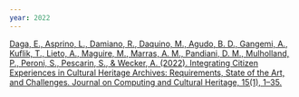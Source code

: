 ```yaml
---
year: 2022
---
```

[Daga, E., Asprino, L., Damiano, R., Daquino, M., Agudo, B. D., Gangemi, A., Kuflik, T., Lieto, A., Maguire, M., Marras, A. M., Pandiani, D. M., Mulholland, P., Peroni, S., Pescarin, S., & Wecker, A. (2022). Integrating Citizen Experiences in Cultural Heritage Archives: Requirements, State of the Art, and Challenges. Journal on Computing and Cultural Heritage, 15(1), 1–35.](https://doi.org/10.1145/3477599)